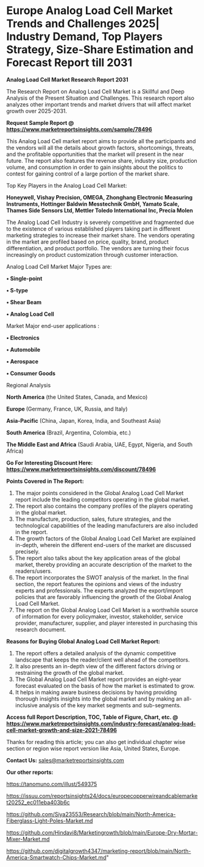 # Europe Analog Load Cell Market Trends and Challenges 2025| Industry Demand, Top Players Strategy, Size-Share Estimation and Forecast Report till 2031

<strong>Analog Load Cell Market Research Report 2031</strong>

The Research Report on Analog Load Cell Market is a Skillful and Deep Analysis of the Present Situation and Challenges. This research report also analyzes other important trends and market drivers that will affect market growth over 2025-2031.

<strong>Request Sample Report @ <a href=https://www.marketreportsinsights.com/sample/78496>https://www.marketreportsinsights.com/sample/78496</a></strong>

This Analog Load Cell market report aims to provide all the participants and the vendors will all the details about growth factors, shortcomings, threats, and the profitable opportunities that the market will present in the near future. The report also features the revenue share, industry size, production volume, and consumption in order to gain insights about the politics to contest for gaining control of a large portion of the market share.

Top Key Players in the Analog Load Cell Market:

<strong>Honeywell, Vishay Precision, OMEGA, Zhonghang Electronic Measuring Instruments, Hottinger Baldwin Messtechnik GmbH, Yamato Scale, Thames Side Sensors Ltd, Mettler Toledo International Inc, Precia Molen</strong>

The Analog Load Cell Industry is severely competitive and fragmented due to the existence of various established players taking part in different marketing strategies to increase their market share. The vendors operating in the market are profiled based on price, quality, brand, product differentiation, and product portfolio. The vendors are turning their focus increasingly on product customization through customer interaction.

Analog Load Cell Market Major Types are:

<strong>• Single-point

• S-type

• Shear Beam

• Analog Load Cell</strong>

Market Major end-user applications :

<strong>• Electronics

• Automobile

• Aerospace

• Consumer Goods</strong>

Regional Analysis

</u><strong><b>North America</b></strong> (the United States, Canada, and Mexico)

<strong><b>Europe </b></strong>(Germany, France, UK, Russia, and Italy)

<strong><b>Asia-Pacific</b></strong> (China, Japan, Korea, India, and Southeast Asia)

<strong><b>South America</b></strong> (Brazil, Argentina, Colombia, etc.)

<strong><b>The Middle East and Africa</b></strong> (Saudi Arabia, UAE, Egypt, Nigeria, and South Africa)

<strong>Go For Interesting Discount Here: <a href=https://www.marketreportsinsights.com/discount/78496>https://www.marketreportsinsights.com/discount/78496</a></strong>

<strong>Points Covered in The Report:</strong>
<ol>
  <li>The major points considered in the Global Analog Load Cell Market report include the leading competitors operating in the global market.</li>
  <li>The report also contains the company profiles of the players operating in the global market.</li>
  <li>The manufacture, production, sales, future strategies, and the technological capabilities of the leading manufacturers are also included in the report.</li>
  <li>The growth factors of the Global Analog Load Cell Market are explained in-depth, wherein the different end-users of the market are discussed precisely.</li>
  <li>The report also talks about the key application areas of the global market, thereby providing an accurate description of the market to the readers/users.</li>
  <li>The report incorporates the SWOT analysis of the market. In the final section, the report features the opinions and views of the industry experts and professionals. The experts analyzed the export/import policies that are favorably influencing the growth of the Global Analog Load Cell Market.</li>
  <li>The report on the Global Analog Load Cell Market is a worthwhile source of information for every policymaker, investor, stakeholder, service provider, manufacturer, supplier, and player interested in purchasing this research document.</li>
</ol>
<strong>Reasons for Buying Global Analog Load Cell Market Report:</strong>

<ol>
  <li>The report offers a detailed analysis of the dynamic competitive landscape that keeps the reader/client well ahead of the competitors.</li>
  <li>It also presents an in-depth view of the different factors driving or restraining the growth of the global market.</li>
  <li>The Global Analog Load Cell Market report provides an eight-year forecast evaluated on the basis of how the market is estimated to grow.</li>
  <li>It helps in making aware business decisions by having providing thorough insights insights into the global market and by making an all-inclusive analysis of the key market segments and sub-segments.</li>
</ol>
<strong>Access full Report Description, TOC, Table of Figure, Chart, etc. @ <a href=https://www.marketreportsinsights.com/industry-forecast/analog-load-cell-market-growth-and-size-2021-78496>https://www.marketreportsinsights.com/industry-forecast/analog-load-cell-market-growth-and-size-2021-78496</a></strong>


Thanks for reading this article; you can also get individual chapter wise section or region wise report version like Asia, United States, Europe.

<strong>Contact Us:</strong>
sales@marketreportsinsights.com

<strong>Our other reports:</strong>

<a href=https://tanomuno.com/illust/549375>https://tanomuno.com/illust/549375</a>

<a href=https://issuu.com/reportsinsights24/docs/europecopperwireandcablemarket20252_ec011eba403b6c>https://issuu.com/reportsinsights24/docs/europecopperwireandcablemarket20252_ec011eba403b6c</a>

<a href=https://github.com/Siya23553/Research/blob/main/North-America-Fiberglass-Light-Poles-Market.md>https://github.com/Siya23553/Research/blob/main/North-America-Fiberglass-Light-Poles-Market.md</a>

<a href=https://github.com/Hindavi8/Marketingrowth/blob/main/Europe-Dry-Mortar-Mixer-Market.md>https://github.com/Hindavi8/Marketingrowth/blob/main/Europe-Dry-Mortar-Mixer-Market.md</a>

<a href=https://github.com/digitalgrowth4347/marketing-report/blob/main/North-America-Smartwatch-Chips-Market.md>https://github.com/digitalgrowth4347/marketing-report/blob/main/North-America-Smartwatch-Chips-Market.md</a>"

